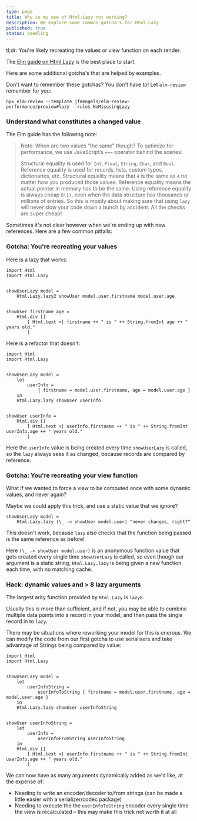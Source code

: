 ```yaml
---
type: page
title: Why is my use of Html.Lazy not working?
description: We explore some common gotcha's for Html.Lazy
published: true
status: seedling
---
```


<tldr>tl;dr: You're likely recreating the values or view function on each render.</tldr>

The [Elm guide on Html.Lazy](https://guide.elm-lang.org/optimization/lazy.html) is the best place to start.

Here are some additional gotcha's that are helped by examples.

<toc></toc>


Don't want to remember these gotchas? You don't have to! Let `elm-review` remember for you:

```
npx elm-review --template jfmengels/elm-review-performance/preview#lazy --rules NoMisusingLazy
```


### Understand what constitutes a changed value

The Elm guide has the following note:

> Note: When are two values “the same” though? To optimize for performance, we use JavaScript’s `===` operator behind the scenes:
>
> Structural equality is used for `Int`, `Float`, `String`, `Char`, and `Bool`.
> Reference equality is used for records, lists, custom types, dictionaries, etc.
> Structural equality means that `4` is the same as `4` no matter how you produced those values. Reference equality means the actual pointer in memory has to be the same. Using reference equality is always cheap `O(1)`, even when the data structure has thousands or millions of entries. So this is mostly about making sure that using `lazy` will never slow your code down a bunch by accident. All the checks are super cheap!

Sometimes it's not clear however when we're ending up with new references. Here are a few common pitfalls:


### Gotcha: You're recreating your values

Here is a lazy that works:

```
import Html
import Html.Lazy


showUserLazy model =
    Html.Lazy.lazy2 showUser model.user.firstname model.user.age


showUser firstname age =
    Html.div []
        [ Html.text <| firstname ++ " is " ++ String.fromInt age ++ " years old."
        ]
```

Here is a refactor that doesn't:

```
import Html
import Html.Lazy


showUserLazy model =
    let
        userInfo =
            { firstname = model.user.firstname, age = model.user.age }
    in
    Html.Lazy.lazy showUser userInfo


showUser userInfo =
    Html.div []
        [ Html.text <| userInfo.firstname ++ " is " ++ String.fromInt userInfo.age ++ " years old."
        ]
```

Here the `userInfo` value is being created every time `showUserLazy` is called, so the `lazy` always sees it as changed, because records are compared by reference.


### Gotcha: You're recreating your view function

What if we wanted to force a view to be computed once with some dynamic values, and never again?

Maybe we could apply this trick, and use a static value that we ignore?

```
showUserLazy model =
    Html.Lazy.lazy (\_ -> showUser model.user) "never changes, right?"
```

This doesn't work, because `lazy` also checks that the function being passed is the same reference as before!

Here `(\_ -> showUser model.user)` is an anonymous function value that gets created every single time `showUserLazy` is called, so even though our argument is a static string, `Html.Lazy.lazy` is being given a new function each time, with no matching cache.



### Hack: dynamic values and > 8 lazy arguments

The largest arity function provided by `Html.Lazy` is `lazy8`.

Usually this is more than sufficient, and if not, you may be able to combine multiple data points into a record in your model, and then pass the single record in to `lazy`.

There may be situations where reworking your model for this is onerous. We can modify the code from our first gotcha to use serialisers and take advantage of Strings being compared by value:

```
import Html
import Html.Lazy


showUserLazy model =
    let
        userInfoString =
            userInfoToString { firstname = model.user.firstname, age = model.user.age }
    in
    Html.Lazy.lazy showUser userInfoString


showUser userInfoString =
    let
        userInfo =
            userInfoFromString userInfoString
    in
    Html.div []
        [ Html.text <| userInfo.firstname ++ " is " ++ String.fromInt userInfo.age ++ " years old."
        ]
```

We can now have as many arguments dynamically added as we'd like, at the expense of:

- Needing to write an encoder/decoder to/from strings (can be made a little easier with a serializer/codec package)
- Needing to execute the the `userInfoToString` encoder every single time the view is recalculated – this may make this trick not worth it at all
